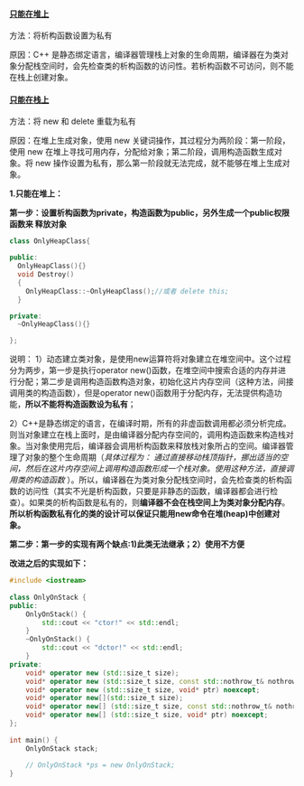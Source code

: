 #### [只能在堆上](https://interview.huihut.com/#/?id=只能在堆上)

方法：将析构函数设置为私有

原因：C++ 是静态绑定语言，编译器管理栈上对象的生命周期，编译器在为类对象分配栈空间时，会先检查类的析构函数的访问性。若析构函数不可访问，则不能在栈上创建对象。

#### [只能在栈上](https://interview.huihut.com/#/?id=只能在栈上)

方法：将 new 和 delete 重载为私有

原因：在堆上生成对象，使用 new 关键词操作，其过程分为两阶段：第一阶段，使用 new 在堆上寻找可用内存，分配给对象；第二阶段，调用构造函数生成对象。将 new 操作设置为私有，那么第一阶段就无法完成，就不能够在堆上生成对象。



**1.只能在堆上：**

**第一步：设置析构函数为private，构造函数为public，另外生成一个public权限函数来 释放对象**

```cpp
class OnlyHeapClass{ 

public:
  OnlyHeapClass(){}
  void Destroy()
  {
    OnlyHeapClass::~OnlyHeapClass();//或者 delete this;
  }

private:
  ~OnlyHeapClass(){}

}; 
```

说明： 1）动态建立类对象，是使用new运算符将对象建立在堆空间中。这个过程分为两步，第一步是执行operator new()函数，在堆空间中搜索合适的内存并进行分配；第二步是调用构造函数构造对象，初始化这片内存空间（这种方法，间接调用类的构造函数），但是operator new()函数用于分配内存，无法提供构造功能，**所以不能将构造函数设为私有**；

​    2）C++是静态绑定的语言，在编译时期，所有的非虚函数调用都必须分析完成。则当对象建立在栈上面时，是由编译器分配内存空间的，调用构造函数来构造栈对象。当对象使用完后，编译器会调用析构函数来释放栈对象所占的空间。编译器管理了对象的整个生命周期（*具体过程为：* *通过直接移动栈顶指针，挪出适当的空间，然后在这片内存空间上调用构造函数形成一个栈对象。使用这种方法，直接调用类的构造函数* ）。所以，编译器在为类对象分配栈空间时，会先检查类的析构函数的访问性（其实不光是析构函数，只要是非静态的函数，编译器都会进行检查）。如果类的析构函数是私有的，则**编译器不会在栈空间上为类对象分配内存**。**所以析构函数私有化的类的设计可以保证只能用new命令在堆(heap)中创建对象。**



**第二步：第一步的实现有两个缺点:1)此类无法继承；2）使用不方便**

**改进之后的实现如下：**

```cpp
#include <iostream>
 
class OnlyOnStack {
public:
    OnlyOnStack() {
        std::cout << "ctor!" << std::endl;   
    }
    ~OnlyOnStack() {
        std::cout << "dctor!" << std::endl;   
    }
private:
    void* operator new (std::size_t size);
    void* operator new (std::size_t size, const std::nothrow_t& nothrow_value) noexcept;
    void* operator new (std::size_t size, void* ptr) noexcept;
    void* operator new[](std::size_t size);
    void* operator new[] (std::size_t size, const std::nothrow_t& nothrow_value) noexcept;
    void* operator new[] (std::size_t size, void* ptr) noexcept;
};
 
int main() {
    OnlyOnStack stack;
 
    // OnlyOnStack *ps = new OnlyOnStack;
}
```








